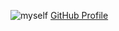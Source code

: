 ![myself](https://avatars.githubusercontent.com/u/78598586?v=4)
[GitHub Profile](https://github.com/OliLane)
